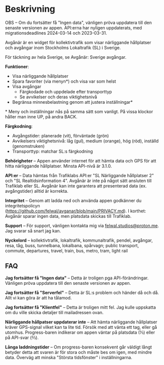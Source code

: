 # Beskrivning

OBS – Om du fortsätter få "Ingen data", vänligen pröva uppdatera till den senaste versionen av appen. API:erna har nyligen uppdaterats, med migrationsdeadlines 2024-03-14 och 2023-03-31.

Avgånär är en widget för kollektivtrafik som visar närliggande hållplatser och avgångar inom Stockholms Lokaltrafik (SL) i Sverige.

För täckning av hela Sverige, se Avgånär: Sverige avgångar.

**Funktioner**:

- Visa närliggande hållplatser
- Spara favoriter (via menyn*) och visa var som helst
- Visa avgångar
  - Färgkodade och uppdelade efter transporttyp
  - Se avvikelser och deras viktighetsnivå
- Begränsa minnesbelastning genom att justera inställningar*

\* Meny och inställningar nås på samma sätt som vanligt. På vissa klockor håller man inne UP, på andra BACK.

**Färgkodning**:

- Avgångstider: planerade (vit), förväntade (grön)
- Avvikelsers viktighetsnivå: låg (gul), medium (orange), hög (röd), inställd (genomstruken)
- Transporttyp: matchar SL:s färgkodning

**Behörigheter** – Appen använder internet för att hämta data och GPS för att hitta närliggande hållplatser. Minsta API-nivå är 3.1.0.

**API:er** – Data hämtas från Trafiklabs API:er "SL Närliggande hållplatser 2" och "SL Realtidsinformation 4". Avgånär är inte på något sätt ansluten till Trafiklab eller SL. Avgånär kan inte garantera att presenterad data (ex. avgångstider) alltid är korrekta.

**Integritet** – Genom att ladda ned och använda appen godkänner du integritetspolicyn (https://github.com/felwal/avganar/blob/main/PRIVACY.md). I korthet: Avgånär sparar ingen data, men platsdata skickas till Trafiklab.

**Support** – För support, vänligen kontakta mig via felwal.studios@proton.me. Jag svarar så snart jag kan.

**Nyckelord** – kollektivtrafik, lokaltrafik, kommunaltrafik, pendel, avgångar, resa, tåg, buss, tunnelbana, lokalbana, spårvagn; public transport, commute, departures, travel, train, bus, metro, tram, light rail

## FAQ

**Jag fortsätter få "Ingen data"** – Detta är troligen pga API-förändringar. Vänligen pröva uppdatera till den senaste versionen av appen.

**Jag fortsätter få "Serverfel"** – Detta är SL:s problem och händer då och då. Allt vi kan göra är att ha tålamod.

**Jag fortsätter få "Klientfel"** – Detta är troligen mitt fel. Jag kulle uppskatta om du ville skicka detaljer till mailadressen ovan.

**Närliggande hållpatser uppdaterar inte** – Att hämta närliggande hållplatser kräver GPS-signal vilket kan ta lite tid. Försök med att vänta ett tag, eller gå utomhus. Progress-baren indikerar om appen väntar på platsdata (⅓) eller på API-svar (⅔).

**Långa laddningstider** – Om progress-baren konsekvent går väldigt långt betyder detta att svaren är för stora och måste bes om igen, med mindre data. Överväg att minska "Största tidsfönster" i inställningarna.
